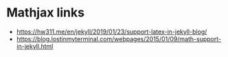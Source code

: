 # Mathjax links 

- https://hw311.me/en/jekyll/2019/01/23/support-latex-in-jekyll-blog/
- https://blog.lostinmyterminal.com/webpages/2015/01/09/math-support-in-jekyll.html
